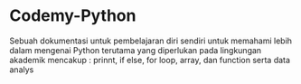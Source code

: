 # Codemy-Python
Sebuah dokumentasi untuk pembelajaran diri sendiri untuk memahami lebih dalam mengenai Python terutama yang diperlukan pada lingkungan akademik
mencakup : prinnt, if else, for loop, array, dan function serta data analys
